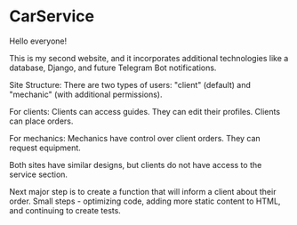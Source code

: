 # CarService

Hello everyone!

This is my second website, and it incorporates additional technologies like a database, Django, and future Telegram Bot notifications.

Site Structure:
  There are two types of users: "client" (default) and "mechanic" (with additional permissions).

  For clients:
    Сlients can access guides.
    They can edit their profiles.
    Clients can place orders.
  
  For mechanics:
    Mechanics have control over client orders.
    They can request equipment.
  
  Both sites have similar designs, but clients do not have access to the service section.

Next major step is to create a function that will inform a client about their order.
Small steps - optimizing code, adding more static content to HTML, and continuing to create tests.
